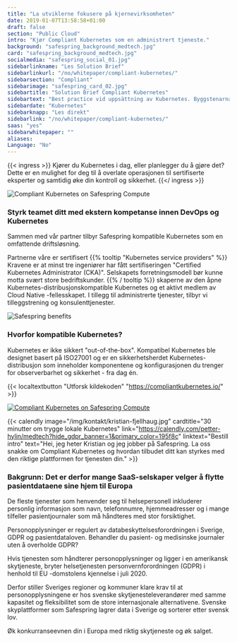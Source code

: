 ```yaml
---
title: "La utviklerne fokusere på kjernevirksomheten"
date: 2019-01-07T13:58:58+01:00
draft: false
section: "Public Cloud"
intro: "Kjør Compliant Kubernetes som en administrert tjeneste."
background: "safespring_background_medtech.jpg"
card: "safespring_background_medtech.jpg"
socialmedia: "safespring_social_01.jpg"
sidebarlinkname: "Les Solution Brief"
sidebarlinkurl: "/no/whitepaper/compliant-kubernetes/"
sidebarsection: "Compliant"
sidebarimage: "safespring_card_02.jpg"
sidebartitle: "Solution Brief Compliant Kubernetes"
sidebartext: "Best practice vid uppsättning av Kubernetes. Byggstenarna i Compliant Kubernetes."
sidebardate: "Kubernetes"
sidebarknapp: "Les direkt"
sidebarlink: "/no/whitepaper/compliant-kubernetes/"
saas: "yes"
sidebarwhitepaper: ""
aliases:
Language: "No"
---
```


{{< ingress >}}
Kjører du Kubernetes i dag, eller planlegger du å gjøre det? Dette er en mulighet for deg til å overlate operasjonen til sertifiserte eksperter og samtidig øke din kontroll og sikkerhet.
{{</ ingress >}}

![Compliant Kubernetes on Safespring Compute](/img/saas/safespring-compliant-kubernetes-pyramid.svg)

### Styrk teamet ditt med ekstern kompetanse innen DevOps og Kubernetes
Sammen med vår partner tilbyr Safespring kompatible Kubernetes som en omfattende driftsløsning.

Partnerne våre er sertifisert {{% tooltip "Kubernetes service providers" %}} Kravene er at minst tre ingeniører har fått sertifiseringen "Certified Kubernetes Administrator (CKA)". Selskapets forretningsmodell bør kunne motta svært store bedriftskunder. {{% / tooltip %}} skaperne av den åpne Kubernetes-distribusjonskompatible Kubernetes og et aktivt medlem av Cloud Native -fellesskapet. I tillegg til administrerte tjenester, tilbyr vi tilleggstrening og konsulenttjenester.

![Safespring benefits](/img/saas/no-key-points-kubernetes.svg)

### Hvorfor kompatible Kubernetes?

Kubernetes er ikke sikkert "out-of-the-box". Kompatibel Kubernetes ble designet basert på ISO27001 og er en sikkerhetsherdet Kubernetes-distribusjon som inneholder komponentene og konfigurasjonen du trenger for observerbarhet og sikkerhet - fra dag én.

{{< localtextbutton "Utforsk kildekoden" "https://compliantkubernetes.io/" >}}

<a href="https://compliantkubernetes.io/">![Compliant Kubernetes on Safespring Compute](/img/saas/elastisys-safespring-compliant-kubernetes-chart.png)</a>

{{< calendly image="/img/kontakt/kristian-fjellhaug.jpg" cardtitle="30 minutter om trygge lokale Kubernetes" link="https://calendly.com/petter-hylin/medtech?hide_gdpr_banner=1&primary_color=195f8c" linktext="Bestill intro" text="Hei, jeg heter Kristian og jeg jobber på Safespring. La oss snakke om Compliant Kubernetes og hvordan tilbudet ditt kan styrkes med den riktige plattformen for tjenesten din." >}}

### Bakgrunn: Det er derfor mange SaaS-selskaper velger å flytte pasientdataene sine hjem til Europa
De fleste tjenester som henvender seg til helsepersonell inkluderer personlig informasjon som navn, telefonnumre, hjemmeadresser og i mange tilfeller pasientjournaler som må håndteres med stor forsiktighet.

Personopplysninger er regulert av databeskyttelsesforordningen i Sverige, GDPR og pasientdataloven. Behandler du pasient- og medisinske journaler uten å overholde GDPR?

Hvis tjenesten som håndterer personopplysninger og ligger i en amerikansk skytjeneste, bryter helsetjenesten personvernforordningen (GDPR) i henhold til EU -domstolens kjennelse i juli 2020.

Derfor stiller Sveriges regioner og kommuner klare krav til at personopplysningene er hos svenske skytjenesteleverandører med samme kapasitet og fleksibilitet som de store internasjonale alternativene. Svenske skyplattformer som Safespring lagrer data i Sverige og sorterer etter svensk lov.

Øk konkurranseevnen din i Europa med riktig skytjeneste og øk salget.
